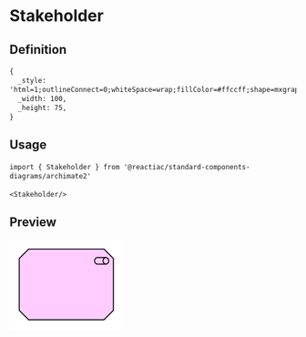 # Stakeholder

## Definition

```
{
  _style: 'html=1;outlineConnect=0;whiteSpace=wrap;fillColor=#ffccff;shape=mxgraph.archimate.motiv;motivType=stake',
  _width: 100,
  _height: 75,
}
```

## Usage

```
import { Stakeholder } from '@reactiac/standard-components-diagrams/archimate2'

<Stakeholder/>
```

## Preview

<img src="./stakeholder.png" width="200"/>
